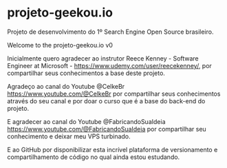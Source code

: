 # projeto-geekou.io
Projeto de desenvolvimento do 1º Search Engine Open Source brasileiro.

Welcome to the projeto-geekou.io v0

Inicialmente quero agradecer ao instrutor Reece Kenney - Software Engineer at Microsoft - https://www.udemy.com/user/reecekenney/, por compartilhar seus conhecimentos a base deste projeto.

Agradeço ao canal do Youtube @CelkeBr https://www.youtube.com/@CelkeBr por compartilhar seus conhecimentos através do seu canal e por doar o curso que é a base do back-end do projeto.

E agradecer ao canal do Youtube @FabricandoSuaIdeia https://www.youtube.com/@FabricandoSuaIdeia por compartilhar seu conhecimento e deixar meu VPS turbinado.

E ao GitHub por disponibilizar esta incrível plataforma de versionamento e compartilhamento de código no qual ainda estou estudando.
